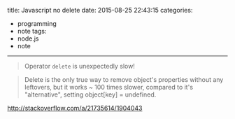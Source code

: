 title: Javascript no delete
date: 2015-08-25 22:43:15
categories:
- programming
- note
tags:
- node.js
- note
---

> Operator `delete` is unexpectedly slow!

> Delete is the only true way to remove object's properties without any leftovers, but it works ~ 100 times slower, compared to it's "alternative", setting object[key] = undefined.

http://stackoverflow.com/a/21735614/1904043